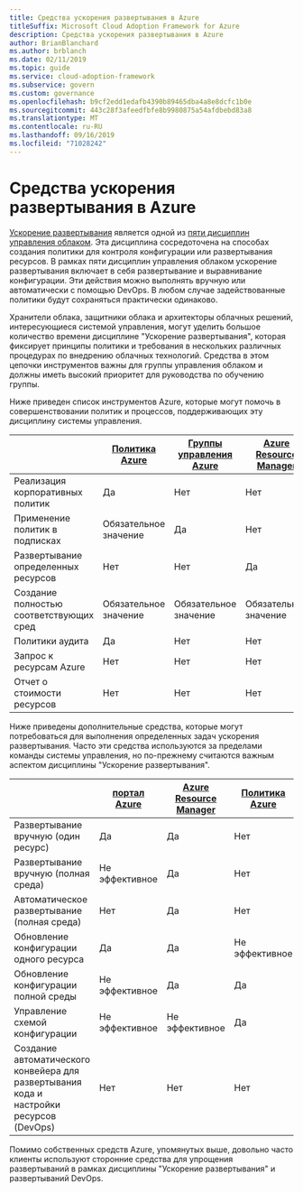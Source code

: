 ```yaml
---
title: Средства ускорения развертывания в Azure
titleSuffix: Microsoft Cloud Adoption Framework for Azure
description: Средства ускорения развертывания в Azure
author: BrianBlanchard
ms.author: brblanch
ms.date: 02/11/2019
ms.topic: guide
ms.service: cloud-adoption-framework
ms.subservice: govern
ms.custom: governance
ms.openlocfilehash: b9cf2edd1edafb4390b89465dba4a8e8dcfc1b0e
ms.sourcegitcommit: 443c28f3afeedfbfe8b9980875a54afdbebd83a8
ms.translationtype: MT
ms.contentlocale: ru-RU
ms.lasthandoff: 09/16/2019
ms.locfileid: "71028242"
---
```

# <a name="deployment-acceleration-tools-in-azure"></a>Средства ускорения развертывания в Azure

[Ускорение развертывания](./index.md) является одной из [пяти дисциплин управления облаком](../governance-disciplines.md). Эта дисциплина сосредоточена на способах создания политики для контроля конфигурации или развертывания ресурсов. В рамках пяти дисциплин управления облаком ускорение развертывания включает в себя развертывание и выравнивание конфигурации. Эти действия можно выполнять вручную или автоматически с помощью DevOps. В любом случае задействованные политики будут сохраняться практически одинаково.

Хранители облака, защитники облака и архитекторы облачных решений, интересующиеся системой управления, могут уделить большое количество времени дисциплине "Ускорение развертывания", которая фиксирует принципы политики и требования в нескольких различных процедурах по внедрению облачных технологий. Средства в этом цепочки инструментов важны для группы управления облаком и должны иметь высокий приоритет для руководства по обучению группы.

Ниже приведен список инструментов Azure, которые могут помочь в совершенствовании политик и процессов, поддерживающих эту дисциплину системы управления.

|  | [Политика Azure](https://docs.microsoft.com/azure/governance/policy/overview) | [Группы управления Azure](https://docs.microsoft.com/azure/governance/management-groups) | [Azure Resource Manager](https://docs.microsoft.com/azure/azure-resource-manager/resource-group-overview) | [Azure Blueprints](https://docs.microsoft.com/azure/governance/blueprints/overview) | [Граф ресурсов Azure](https://docs.microsoft.com/azure/governance/resource-graph/overview) | [Управление затратами Azure](https://docs.microsoft.com/azure/cost-management) |
|---------|---------|---------|---------|---------|---------|---------|
|Реализация корпоративных политик     |Да |Нет  |Нет  |Нет | Нет |Нет |
|Применение политик в подписках     |Обязательное значение |Да  |Нет  |Нет | Нет |Нет |
|Развертывание определенных ресурсов     |Нет |Нет  |Да  |Нет | Нет |Нет |
|Создание полностью соответствующих сред      |Обязательное значение |Обязательное значение  |Обязательное значение  |Да | Нет |Нет |
|Политики аудита      |Да |Нет  |Нет  |Нет | Нет |Нет |
|Запрос к ресурсам Azure      |Нет |Нет  |Нет  |Нет |Да |Нет |
|Отчет о стоимости ресурсов      |Нет |Нет  |Нет  |Нет |Нет |Да |

Ниже приведены дополнительные средства, которые могут потребоваться для выполнения определенных задач ускорения развертывания. Часто эти средства используются за пределами команды системы управления, но по-прежнему считаются важным аспектом дисциплины "Ускорение развертывания".

|  | [портал Azure](https://azure.microsoft.com/features/azure-portal)  | [Azure Resource Manager](https://docs.microsoft.com/azure/azure-resource-manager/resource-group-overview)  | [Политика Azure](https://docs.microsoft.com/azure/governance/policy/overview) | [Azure DevOps](https://docs.microsoft.com/azure/devops/index) | [Azure Backup](https://docs.microsoft.com/azure/backup/backup-introduction-to-azure-backup) | [Azure Site Recovery](https://docs.microsoft.com/azure/site-recovery/site-recovery-overview) |
|---------|---------|---------|---------|---------|---------|---------|
|Развертывание вручную (один ресурс)     | Да | Да  | Нет  | Не эффективное | Нет | Да |
|Развертывание вручную (полная среда)     | Не эффективное | Да | Нет  | Не эффективное | Нет | Да |
|Автоматическое развертывание (полная среда)     | Нет  | Да  | Нет  | Да  | Нет | Да |
|Обновление конфигурации одного ресурса     | Да | Да | Не эффективное | Не эффективное | Нет | Да — во время репликации |
|Обновление конфигурации полной среды     | Не эффективное | Да | Да | Да  | Нет | Да — во время репликации |
|Управление схемой конфигурации     | Не эффективное | Не эффективное | Да  | Да  | Нет | Да — во время репликации |
|Создание автоматического конвейера для развертывания кода и настройки ресурсов (DevOps)     | Нет | Нет | Нет | Да | Нет | Нет |

Помимо собственных средств Azure, упомянутых выше, довольно часто клиенты используют сторонние средства для упрощения развертываний в рамках дисциплины "Ускорение развертывания" и развертываний DevOps.
